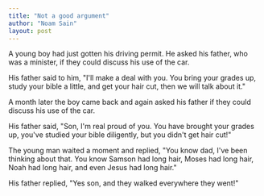 ```yaml
---
title: "Not a good argument"
author: "Noam Sain"
layout: post
---
```


A young boy had just gotten his driving permit. He asked his father, who was a minister, if they could discuss his use of the car.

His father said to him, "I'll make a deal with you. You bring your grades up, study your bible a little, and get your hair cut, then we will talk about it."

A month later the boy came back and again asked his father if they could discuss his use of the car.

His father said, "Son, I'm real proud of you. You have brought your grades up, you've studied your bible diligently, but you didn't get hair cut!"

The young man waited a moment and replied, "You know dad, I've been thinking about that. You know Samson had long hair, Moses had long hair, Noah had long hair, and even Jesus had long hair."

His father replied, "Yes son, and they walked everywhere they went!"
